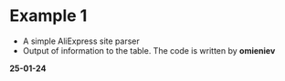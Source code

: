 # Example 1
- A simple AliExpress site parser
- Output of information to the table.
The code is written by **omieniev**

**25-01-24**
